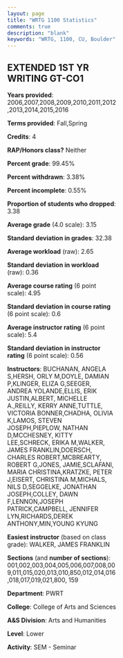 ```yaml
---
layout: page
title: "WRTG 1100 Statistics"
comments: true
description: "blank"
keywords: "WRTG, 1100, CU, Boulder"
--- 
```

<head>
<script src="https://ajax.googleapis.com/ajax/libs/jquery/2.1.3/jquery.min.js"></script>
<script src="https://dl.dropboxusercontent.com/s/pc42nxpaw1ea4o9/highcharts.js?dl=0"></script>
<!-- <script src="../assets/js/highcharts.js"></script> -->
<style type="text/css">@font-face {
	font-family: "Bebas Neue";
	src: url(https://www.filehosting.org/file/details/544349/BebasNeue%20Regular.otf) format("opentype");
	}
	h1.Bebas { 
		font-family: "Bebas Neue", Verdana, Tahoma;
	}
</style>
</head>
<body>
	<div id="container" style="float: right; width: 45%; height: 88%; margin-left: 2.5%; margin-right: 2.5%;"></div>
	<script language="JavaScript">
		$(document).ready(function() {
		var chart = {type: 'column'};
		var title = {text: 'Grade Distribution'};
		var xAxis = {categories: ['A','B','C','D','F'],crosshair: true};
		var yAxis = {min: 0,title: {text: 'Percentage'}};
		var tooltip = {headerFormat: '<center><b><span style="font-size:20px">{point.key}</span></b></center>',
		               pointFormat: '<td style="padding:0"><b>{point.y:.1f}%</b></td>',
		               footerFormat: '</table>',shared: true,useHTML: true};
		var plotOptions = {column: {pointPadding: 0.0,borderWidth: 0}};  
		var credits = {enabled: false};var series= [{name: 'Percent',data: [40.55,44.07,10.83,1.8,2.75,]}];
		var json = {};
		json.chart = chart;
		json.title = title;
		json.tooltip = tooltip;
		json.xAxis = xAxis;
		json.yAxis = yAxis;  
		json.series = series;
		json.plotOptions = plotOptions;  
		json.credits = credits;
		$('#container').highcharts(json);
	});
	</script>
</body>
			   
## EXTENDED 1ST YR WRITING GT-CO1

**Years provided**: 2006,2007,2008,2009,2010,2011,2012,2013,2014,2015,2016

**Terms provided**: Fall,Spring

**Credits**: 4

**RAP/Honors class?** Neither

**Percent grade**: 99.45%

**Percent withdrawn**: 3.38%

**Percent incomplete**: 0.55%

**Proportion of students who dropped**: 3.38

**Average grade** (4.0 scale): 3.15

**Standard deviation in grades**: 32.38

**Average workload** (raw): 2.65

**Standard deviation in workload** (raw): 0.36

**Average course rating** (6 point scale): 4.95

**Standard deviation in course rating** (6 point scale): 0.6

**Average instructor rating** (6 point scale): 5.4

**Standard deviation in instructor rating** (6 point scale): 0.56

**Instructors**: BUCHANAN, ANGELA S,HERSH, ORLY M,DOYLE, DAMIAN P,KLINGER, ELIZA G,SEEGER, ANDREA YOLANDE,ELLIS, ERIK JUSTIN,ALBERT, MICHELLE A.,REILLY, KERRY ANNE,TUTTLE, VICTORIA BONNER,CHADHA, OLIVIA K,LAMOS, STEVEN JOSEPH,PIEPLOW, NATHAN D,MCCHESNEY, KITTY LEE,SCHRECK, ERIKA M,WALKER, JAMES FRANKLIN,DOERSCH, CHARLES ROBERT,MCBREARTY, ROBERT G,JONES, JAMIE,SCLAFANI, MARIA CHRISTINA,KRATZKE, PETER J,EISERT, CHRISTINA M,MICHALS, NILS D,SEGGELKE, JONATHAN JOSEPH,COLLEY, DAWN F,LENNON,JOSEPH PATRICK,CAMPBELL, JENNIFER LYN,RICHARDS,DEREK ANTHONY,MIN,YOUNG KYUNG

**Easiest instructor** (based on class grade): WALKER, JAMES FRANKLIN

**Sections** (and **number of sections**): 001,002,003,004,005,006,007,008,009,011,015,020,013,010,850,012,014,016,018,017,019,021,800, 159

**Department**: PWRT

**College**: College of Arts and Sciences

**A&S Division**: Arts and Humanities

**Level**: Lower

**Activity**: SEM - Seminar